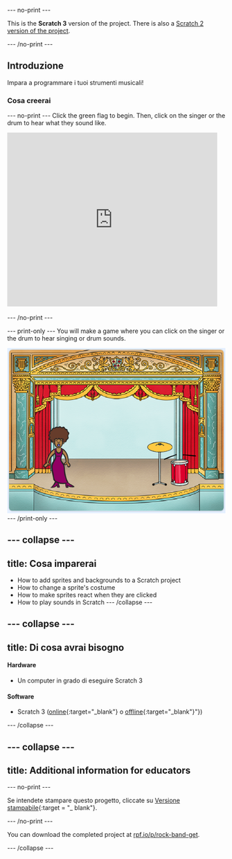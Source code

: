 \--- no-print \---

This is the **Scratch 3** version of the project. There is also a [Scratch 2 version of the project](https://projects.raspberrypi.org/en/projects/rock-band-scratch2).

\--- /no-print \---

## Introduzione

Impara a programmare i tuoi strumenti musicali!

### Cosa creerai

\--- no-print \--- Click the green flag to begin. Then, click on the singer or the drum to hear what they sound like.

<div class="scratch-preview">
  <iframe allowtransparency="true" width="485" height="402" src="https://scratch.mit.edu/projects/embed/276872220/?autostart=false" frameborder="0" scrolling="no"></iframe>
</div>

\--- /no-print \---

\--- print-only \--- You will make a game where you can click on the singer or the drum to hear singing or drum sounds.

![game screenshot](images/demo.png) \--- /print-only \---

## \--- collapse \---

## title: Cosa imparerai

+ How to add sprites and backgrounds to a Scratch project
+ How to change a sprite's costume
+ How to make sprites react when they are clicked
+ How to play sounds in Scratch \--- /collapse \---

## \--- collapse \---

## title: Di cosa avrai bisogno

#### Hardware

+ Un computer in grado di eseguire Scratch 3

#### Software

+ Scratch 3 ([online](http://rpf.io/scratchon){:target="_blank"} o [offline](http://rpf.io/scratchoff){:target="_blank"}"})

\--- /collapse \---

## \--- collapse \---

## title: Additional information for educators

\--- no-print \---

Se intendete stampare questo progetto, cliccate su [Versione stampabile](https://projects.raspberrypi.org/en/projects/rock-band/print){:target = "_ blank"}.

\--- /no-print \---

You can download the completed project at [rpf.io/p/rock-band-get](http://rpf.io/p/en/rock-band-get).

\--- /collapse \---